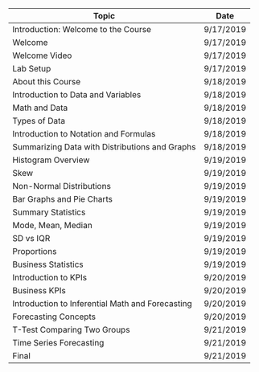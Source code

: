
|             Topic                                    | Date |
|------------------------------------------------------|-----------|
|  Introduction: Welcome to the Course                 | 9/17/2019 |   |
| Welcome                                              | 9/17/2019 |   |
| Welcome Video                                        | 9/17/2019 |   |
| Lab Setup                                            | 9/17/2019 |   |
|  About this Course                                   | 9/18/2019 |   |
|     Introduction to Data and Variables               | 9/18/2019 |   |
|  Math and Data                                       | 9/18/2019 |   |   |   |
|     Types of Data                                    | 9/18/2019 |   |   |   |
|     Introduction to Notation and Formulas            | 9/18/2019 |   |   |   |
|     Summarizing Data with Distributions and Graphs   | 9/18/2019 |   |   |   |
|  Histogram Overview                                  | 9/19/2019 |   |   |   |
|     Skew                                             | 9/19/2019 |   |   |   |
|     Non-Normal Distributions                         | 9/19/2019 |   |   |   |
|     Bar Graphs and Pie Charts                        | 9/19/2019 |   |   |   |
|     Summary Statistics                               | 9/19/2019 |   |   |   |
|  Mode, Mean, Median                                  | 9/19/2019 |   |   |   |
|     SD vs IQR                                        | 9/19/2019 |   |   |   |
|     Proportions                                      | 9/19/2019 |   |   |   |
|     Business Statistics                              | 9/19/2019 |   |   |   |
|  Introduction to KPIs                                | 9/20/2019 |   |   |   |
|     Business KPIs                                    | 9/20/2019 |   |   |   |
|     Introduction to Inferential Math and Forecasting | 9/20/2019 |   |   |   |
|  Forecasting Concepts                                | 9/20/2019 |   |   |   |
|     T-Test Comparing Two Groups                      | 9/21/2019 |   |   |   |
|     Time Series Forecasting                          | 9/21/2019 |   |   |   |
|     Final                                            | 9/21/2019 |   |   |   |
